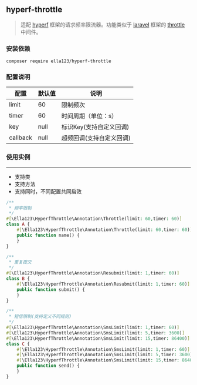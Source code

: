 ## hyperf-throttle

> 适配 [hyperf](https://hyperf.wiki/) 框架的请求频率限流器。功能类似于 [laravel](https://laravel.com/)
> 框架的 [throttle](https://laravel.com/docs/7.x/middleware) 中间件。

### 安装依赖

```shell
composer require ella123/hyperf-throttle
```

### 配置说明

| 配置       | 默认值  | 说明             |
|----------|------|----------------|
| limit    | 60   | 限制频次           |
| timer    | 60   | 时间周期（单位：s）     |
| key      | null | 标识Key(支持自定义回调) | 
| callback | null | 超频回调(支持自定义回调)  |

### 使用实例

--- 

* 支持类
* 支持方法
* 支持同时，不同配置共同启效

```php
/**
 * 频率限制
 */
#[\Ella123\HyperfThrottle\Annotation\Throttle(limit: 60,timer: 60)]
class A {
    #[\Ella123\HyperfThrottle\Annotation\Throttle(limit: 60,timer: 60)] 
    public function name() {
    }
}

/**
 * 重复提交
 */
#[\Ella123\HyperfThrottle\Annotation\Resubmit(limit: 1,timer: 60)]
class B {
    #[\Ella123\HyperfThrottle\Annotation\Resubmit(limit: 1,timer: 60)]
    public function submit() {
    }
}

/**
 * 短信限制(支持定义不同规则)
 */
#[\Ella123\HyperfThrottle\Annotation\SmsLimit(limit: 1,timer: 60)]
#[\Ella123\HyperfThrottle\Annotation\SmsLimit(limit: 5,timer: 3600)]
#[\Ella123\HyperfThrottle\Annotation\SmsLimit(limit: 15,timer: 86400)]
class C {
    #[\Ella123\HyperfThrottle\Annotation\SmsLimit(limit: 1,timer: 60)]
    #[\Ella123\HyperfThrottle\Annotation\SmsLimit(limit: 5,timer: 3600)]
    #[\Ella123\HyperfThrottle\Annotation\SmsLimit(limit: 15,timer: 86400)]
    public function send() {
    }
}
```


